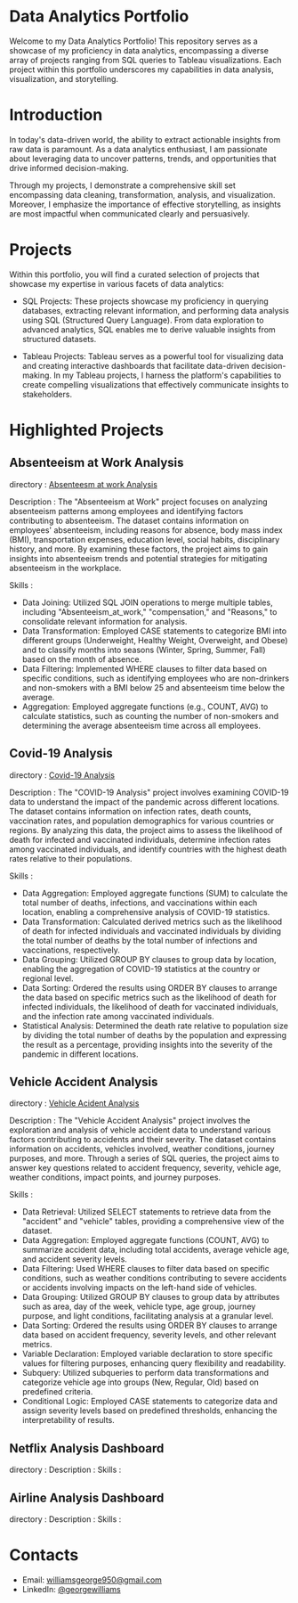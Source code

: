 # Data Analytics Portfolio

Welcome to my Data Analytics Portfolio! This repository serves as a showcase of my proficiency in data analytics, encompassing a diverse array of projects ranging from SQL queries to Tableau visualizations. Each project within this portfolio underscores my capabilities in data analysis, visualization, and storytelling.

# Introduction

In today's data-driven world, the ability to extract actionable insights from raw data is paramount. As a data analytics enthusiast, I am passionate about leveraging data to uncover patterns, trends, and opportunities that drive informed decision-making.

Through my projects, I demonstrate a comprehensive skill set encompassing data cleaning, transformation, analysis, and visualization. Moreover, I emphasize the importance of effective storytelling, as insights are most impactful when communicated clearly and persuasively.

# Projects

Within this portfolio, you will find a curated selection of projects that showcase my expertise in various facets of data analytics:

* SQL Projects: These projects showcase my proficiency in querying databases, extracting relevant information, and performing data analysis using SQL (Structured Query Language). From data exploration to advanced analytics, SQL enables me to derive valuable insights from structured datasets.

* Tableau Projects: Tableau serves as a powerful tool for visualizing data and creating interactive dashboards that facilitate data-driven decision-making. In my Tableau projects, I harness the platform's capabilities to create compelling visualizations that effectively communicate insights to stakeholders.

# Highlighted Projects
## Absenteeism at Work Analysis
directory : [Absenteesm at work Analysis](https://github.com/GeorgeEliWilliams/Data-Analysis-Portfolio/tree/main/Absenteesm%20at%20work%20sql%20project)

Description : The "Absenteeism at Work" project focuses on analyzing absenteeism patterns among employees and identifying factors contributing to absenteeism. The dataset contains information on employees' absenteeism, including reasons for absence, body mass index (BMI), transportation expenses, education level, social habits, disciplinary history, and more. By examining these factors, the project aims to gain insights into absenteeism trends and potential strategies for mitigating absenteeism in the workplace.

Skills :
* Data Joining: Utilized SQL JOIN operations to merge multiple tables, including "Absenteeism_at_work," "compensation," and "Reasons," to consolidate relevant information for analysis.
* Data Transformation: Employed CASE statements to categorize BMI into different groups (Underweight, Healthy Weight, Overweight, and Obese) and to classify months into seasons (Winter, Spring, Summer, Fall) based on the month of absence.
* Data Filtering: Implemented WHERE clauses to filter data based on specific conditions, such as identifying employees who are non-drinkers and non-smokers with a BMI below 25 and absenteeism time below the average.
* Aggregation: Employed aggregate functions (e.g., COUNT, AVG) to calculate statistics, such as counting the number of non-smokers and determining the average absenteeism time across all employees.

## Covid-19 Analysis
directory : [Covid-19 Analysis](https://github.com/GeorgeEliWilliams/Data-Analysis-Portfolio/tree/main/Covid19%20Analysis)

Description : The "COVID-19 Analysis" project involves examining COVID-19 data to understand the impact of the pandemic across different locations. The dataset contains information on infection rates, death counts, vaccination rates, and population demographics for various countries or regions. By analyzing this data, the project aims to assess the likelihood of death for infected and vaccinated individuals, determine infection rates among vaccinated individuals, and identify countries with the highest death rates relative to their populations.

Skills :
* Data Aggregation: Employed aggregate functions (SUM) to calculate the total number of deaths, infections, and vaccinations within each location, enabling a comprehensive analysis of COVID-19 statistics.
* Data Transformation: Calculated derived metrics such as the likelihood of death for infected individuals and vaccinated individuals by dividing the total number of deaths by the total number of infections and vaccinations, respectively.
* Data Grouping: Utilized GROUP BY clauses to group data by location, enabling the aggregation of COVID-19 statistics at the country or regional level.
* Data Sorting: Ordered the results using ORDER BY clauses to arrange the data based on specific metrics such as the likelihood of death for infected individuals, the likelihood of death for vaccinated individuals, and the infection rate among vaccinated individuals.
* Statistical Analysis: Determined the death rate relative to population size by dividing the total number of deaths by the population and expressing the result as a percentage, providing insights into the severity of the pandemic in different locations.

## Vehicle Accident Analysis
directory : [Vehicle Acident Analysis](https://github.com/GeorgeEliWilliams/Data-Analysis-Portfolio/tree/main/Vehicle%20Accident%20Analysis)

Description : The "Vehicle Accident Analysis" project involves the exploration and analysis of vehicle accident data to understand various factors contributing to accidents and their severity. The dataset contains information on accidents, vehicles involved, weather conditions, journey purposes, and more. Through a series of SQL queries, the project aims to answer key questions related to accident frequency, severity, vehicle age, weather conditions, impact points, and journey purposes.

Skills :
* Data Retrieval: Utilized SELECT statements to retrieve data from the "accident" and "vehicle" tables, providing a comprehensive view of the dataset.
* Data Aggregation: Employed aggregate functions (COUNT, AVG) to summarize accident data, including total accidents, average vehicle age, and accident severity levels.
* Data Filtering: Used WHERE clauses to filter data based on specific conditions, such as weather conditions contributing to severe accidents or accidents involving impacts on the left-hand side of vehicles.
* Data Grouping: Utilized GROUP BY clauses to group data by attributes such as area, day of the week, vehicle type, age group, journey purpose, and light conditions, facilitating analysis at a granular level.
* Data Sorting: Ordered the results using ORDER BY clauses to arrange data based on accident frequency, severity levels, and other relevant metrics.
* Variable Declaration: Employed variable declaration to store specific values for filtering purposes, enhancing query flexibility and readability.
* Subquery: Utilized subqueries to perform data transformations and categorize vehicle age into groups (New, Regular, Old) based on predefined criteria.
* Conditional Logic: Employed CASE statements to categorize data and assign severity levels based on predefined thresholds, enhancing the interpretability of results.

## Netflix Analysis Dashboard
directory : 
Description : 
Skills :

## Airline Analysis Dashboard
directory : 
Description : 
Skills :

# Contacts
* Email: williamsgeorge950@gmail.com
* LinkedIn: [@georgewilliams](linkedin.com/in/george-williams-2709401b4/)